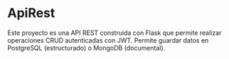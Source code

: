 # ApiRest
Este proyecto es una API REST construida con Flask que permite realizar operaciones CRUD autenticadas con JWT. Permite guardar datos en PostgreSQL (estructurado) o MongoDB (documental).

